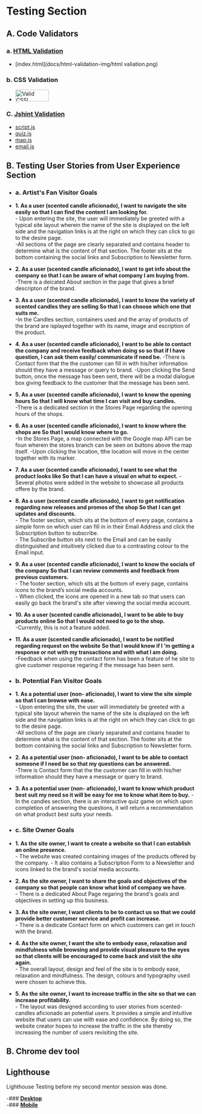 # Testing Section
## A. Code Validators

### a. [HTML Validation](https://validator.w3.org/#validate_by_input)  

- [index.html](docs/html-validation-img/html valiation.png)


### b. CSS Validation  
- <p>
    <a href="http://jigsaw.w3.org/css-validator/check/referer">
        <img style="border:0;width:88px;height:31px"
            src="http://jigsaw.w3.org/css-validator/images/vcss"
            alt="Valid CSS!" />
    </a>
</p>
       
### C. [Jshint Validation](https://jshint.com/)  

- [script.js](docs/jshint-valiation-img/jshintval-script.png)
- [quiz.js](docs/jshint-valiation-img/jshintval-quiz.png)
- [map.js](docs/jshint-valiation-img/jshintval-map.png)
- [email.js](docs/jshint-valiation-img/jshintval-email.png)

## B. Testing User Stories from User Experience Section

-   ### a. Artist's Fan Visitor Goals  

- **1. As a user (scented candle aficionado), I want to navigate the site easily so that I can find the content I am looking for.**  
        - Upon entering the site, the user will immediately be greeted with a typical site layout wherein the name of the site is displayed on the left side and the navigation links is at the right on which they can click to go to the desire page.  
        -All sections of the page are clearly separated and contains header to determine what is the content of that section.
        The footer sits at the bottom containing the social links and Subscription to Newsletter form.

- **2. As a user (scented candle aficionado), I want to get info about the company so that I can be aware of what company I am buying from.**  
        -There is a deicated About section in the page that gives a brief descripton of the brand.

- **3. As a user (scented candle aficionado), I want to know the variety of scented candles they are selling So that I can choose which one that suits me.**    
        -In the Candles section, containers used and the array of products of the brand are isplayed together with its name, image and escription of the product.

- **4. As a user (scented candle aficionado), I want to be able to contact the company and receive feedback when doing so so that if I have question, I can ask them easily/ communicate if need be.**
        -There is Contact form that the the customer can fill in with his/her information should they have a message or query to brand.
        -Upon clicking the Send button, once the message has been sent, there will be a modal dialogue box giving feedback to the customer that the message has been sent.

- **5. As a user (scented candle aficionado), I want to know the opening hours So that I will know what time I can visit and buy candles.**  
        -There is a dedicated section in the Stores Page regarding the opening hours of the shops.

- **6. As a user (scented candle aficionado), I want to know where the shops are So that I would know where to go.**    
        -In the Stores Page, a map connected with the Google map API can be foun wherein the stores branch can be seen on buttons above the map itself.
        -Upon clicking the location, tthe location will move in the center together with its marker.

- **7. As a user (scented candle aficionado), I want to see what the product looks like So that I can have a visual on what to expect.**
        -Several photos were added in the website to showcase all products offere by the brand.

- **8. As a user (scented candle aficionado), I want to get notification regarding new releases and promos of the shop So that I can get updates and discounts.**    
        - The footer section, which sits at the bottom of every page, contains a simple form on which user can fill in in their Email Address and click the Subscription button to subscribe.  
        - The Subscribe button sits next to the Email and can be easily distinguished and intuitively clicked due to a contrasting colour to the Email input. 

- **9. As a user (scented candle aficionado), I want to know the socials of the company So that I can review comments and feedback from previous customers.**    
        - The footer section, which sits at the bottom of every page, contains icons to the brand’s social media accounts.  
        - When clicked, the icons are opened in a new tab so that users can easily go back the brand's site after viewing the social media account. 

- **10. As a user (scented candle aficionado), I want to be able to buy products online So that I would not need to go to the shop.**    
        -Currently, this is not a feature added.

- **11. As a user (scented candle aficionado), I want to be notified regarding request on the website So that I would know if I ‘m getting a response or not with my transactions and with what I am doing.**    
        -Feedback when using the contact form has been a feature of he site to give customer response regaring if the message has been sent.
  
-   ### b. Potential Fan Visitor Goals  
  
- **1. As a potential user (non- aficionado), I want to view the site simple so that I can browse with ease.**  
        - Upon entering the site, the user will immediately be greeted with a typical site layout wherein the name of the site is displayed on the left side and the navigation links is at the right on which they can click to go to the desire page.  
        -All sections of the page are clearly separated and contains header to determine what is the content of that section.
        The footer sits at the bottom containing the social links and Subscription to Newsletter form.  

- **2. As a potential user (non- aficionado), I want to be able to contact someone if I need be so that my questions can be answered.**    
        -There is Contact form that the the customer can fill in with his/her information should they have a message or query to brand.   

- **3. As a potential user (non- aficionado), I want to know which product best suit my need so it will be easy for me to know what item to buy.** 
        - In the candles section, there is an interactive quiz game on which upon completion of answering the questions, it will return a recommendation on what product best suits your needs.


-   ### c. Site Owner Goals

- **1. As the site owner, I want to create a website so that I can establish an online presence.**  
        - The website was created containing images of the products offered by the company.
        - It also contains a Subscription Form to a Newsletter and icons linked to the brand's social media accounts.  

- **2. As the site owner, I want to share the goals and objectives of the company so that people can know what kind of company we have.**   
        - There is a dedicated About Page regaring the brand's goals and objectives in setting up this business.

- **3. As the site owner, I want clients to be to contact us so that we could provide better customer service and profit can increase.**  
        - There is a dedicate Contact form on which customers can get in touch with the brand.

- **4. As the site owner, I want the site to embody ease, relaxation and mindfulness while browsing and provide visual pleasure to the eyes so that clients will be encouraged to come back and visit the site again.**   
        - The overall layout, design and feel of the site is to embody ease, relaxation and mindfulness. The design, colours and typography used were chosen to achieve this.  

- **5. As the site owner, I want to increase traffic in the site so that we can increase profitability.**    
        - The layout was designed according to user stories from scented-candles aficionado an potential users. It provides a simple and intuitive website that users can use with ease and confidence. By doing so, the website creator hopes to increase the traffic in the site thereby increasing the number of users revisiting the site. 

## B. Chrome dev tool  

## Lighthouse    
  
Lighthouse Testing before my second mentor session was done.  
      
-### [**Desktop**](docs/lighthouse-testing-img/lighthouse-desktop.png)  
-### [**Mobile**](docs/lighthouse-testing-img/lighthouse-mobile.png) 